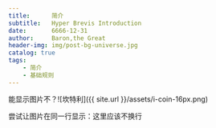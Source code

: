 ```yaml
---
title:      简介
subtitle:   Hyper Brevis Introduction
date:       6666-12-31
author:     Baron,the Great
header-img: img/post-bg-universe.jpg
catalog: true
tags:
    - 简介
    - 基础规则
---
```




能显示图片不？![坎特利]({{ site.url }}/assets/i-coin-16px.png)

尝试让图片在同一行显示：<span style="width:16px;height:16px;background-image: url( {{ site.url }}/assets/i-coin-16px )"><a href="#" style="display:none;">坎特利</a></span>这里应该不换行


